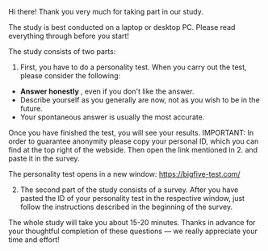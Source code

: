 Hi there! Thank you very much for taking part in our study. 

The study is best conducted on a laptop or desktop PC. Please read everything through before you start!

The study consists of two parts:

1. First, you have to do a personality test. When you carry out the test, please consider the following:

  - <b> Answer honestly </b>, even if you don't like the answer.
  - Describe yourself as you generally are now, not as you wish to be in the future.
  - Your spontaneous answer is usually the most accurate. 

  Once you have finished the test, you will see your results. IMPORTANT: In order to guarantee anonymity please copy your       personal ID, which you can find at the top right of the webside. Then open the link mentioned in 2. and paste it in the       survey. 

  The personality test opens in a new window: https://bigfive-test.com/

2. The second part of the study consists of a survey. After you have pasted the ID of your personality test in the respective window, just follow the instructions described in the beginning of the survey.

The whole study will take you about 15-20 minutes. Thanks in advance for your thoughtful completion of these questions — we really appreciate your time and effort!
